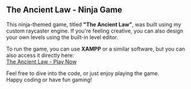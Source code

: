 ## The Ancient Law - Ninja Game

This ninja-themed game, titled **"The Ancient Law"**, was built using my custom raycaster engine. If you're feeling creative, you can also design your own levels using the built-in level editor.

To run the game, you can use **XAMPP** or a similar software, but you can also access it directly here:  
[The Ancient Law - Play Now](http://web.mikidani.probaljaki.hu/acientlaw)

Feel free to dive into the code, or just enjoy playing the game.  
Happy coding or have fun gaming!
